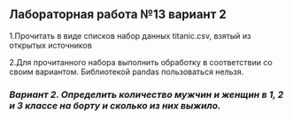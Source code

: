 ## Лабораторная работа №13 вариант 2 
1.Прочитать в виде списков набор данных titanic.csv, взятый из открытых источников

2.Для прочитанного набора выполнить обработку в соответствии со своим вариантом. Библиотекой pandas пользоваться нельзя.

### *Вариант 2. Определить количество мужчин и женщин  в 1, 2 и 3 классе на борту и сколько из них выжило.*
